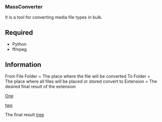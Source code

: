 ### MassConverter

It is a tool for converting media file types in bulk.

## Required
- Python
- ffmpeg

## Information

From File Folder = The place where the file will be converted 
To Folder = The place where all files will be placed or stored 
convert to Extension = The desired final result of the extension 

[One](./foto/1.jpg)

[two](./foto/2.jpg)

The final result
[tree](./foto/3.jpg)


